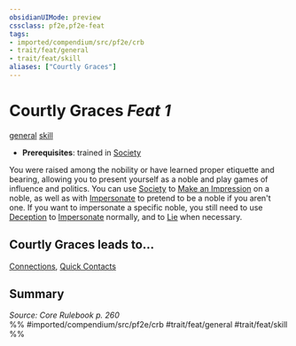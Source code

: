 ```yaml
---
obsidianUIMode: preview
cssclass: pf2e,pf2e-feat
tags:
- imported/compendium/src/pf2e/crb
- trait/feat/general
- trait/feat/skill
aliases: ["Courtly Graces"]
---
```

# Courtly Graces  *Feat 1*  
[general](general.md)  [skill](skill.md)  

- **Prerequisites**: trained in [Society](../skills.md#Society)

You were raised among the nobility or have learned proper etiquette and bearing, allowing you to present yourself as a noble and play games of influence and politics. You can use [Society](../skills.md#Society) to [Make an Impression](make-an-impression.md) on a noble, as well as with [Impersonate](impersonate.md) to pretend to be a noble if you aren't one. If you want to impersonate a specific noble, you still need to use [Deception](../skills.md#Deception) to [Impersonate](impersonate.md) normally, and to [Lie](lie.md) when necessary.

## Courtly Graces leads to...

[Connections](connections.md), [Quick Contacts](quick-contacts-apg.md)

## Summary

*Source: Core Rulebook p. 260*  
%% #imported/compendium/src/pf2e/crb #trait/feat/general #trait/feat/skill %%